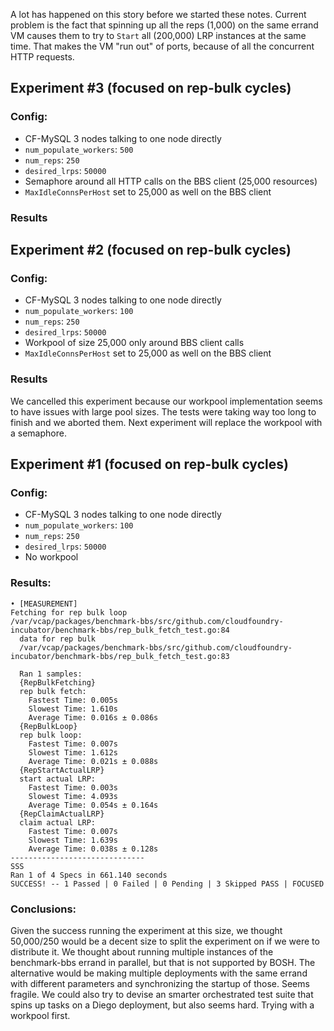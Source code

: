 A lot has happened on this story before we started these notes. Current problem
is the fact that spinning up all the reps (1,000) on the same errand VM causes
them to try to `Start` all (200,000) LRP instances at the same time. That makes
the VM "run out" of ports, because of all the concurrent HTTP requests.

## Experiment #3 (focused on rep-bulk cycles)

### Config:

- CF-MySQL 3 nodes talking to one node directly
- `num_populate_workers`: `500`
- `num_reps`: `250`
- `desired_lrps`: `50000`
- Semaphore around all HTTP calls on the BBS client (25,000 resources)
- `MaxIdleConnsPerHost` set to 25,000 as well on the BBS client

### Results

## Experiment #2 (focused on rep-bulk cycles)

### Config:

- CF-MySQL 3 nodes talking to one node directly
- `num_populate_workers`: `100`
- `num_reps`: `250`
- `desired_lrps`: `50000`
- Workpool of size 25,000 only around BBS client calls
- `MaxIdleConnsPerHost` set to 25,000 as well on the BBS client

### Results

We cancelled this experiment because our workpool implementation seems to have
issues with large pool sizes. The tests were taking way too long to finish and
we aborted them.  Next experiment will replace the workpool with a semaphore.

## Experiment #1 (focused on rep-bulk cycles)

### Config:

- CF-MySQL 3 nodes talking to one node directly
- `num_populate_workers`: `100`
- `num_reps`: `250`
- `desired_lrps`: `50000`
- No workpool

### Results:

```
• [MEASUREMENT]
Fetching for rep bulk loop
/var/vcap/packages/benchmark-bbs/src/github.com/cloudfoundry-incubator/benchmark-bbs/rep_bulk_fetch_test.go:84
  data for rep bulk
  /var/vcap/packages/benchmark-bbs/src/github.com/cloudfoundry-incubator/benchmark-bbs/rep_bulk_fetch_test.go:83

  Ran 1 samples:
  {RepBulkFetching}
  rep bulk fetch:
    Fastest Time: 0.005s
    Slowest Time: 1.610s
    Average Time: 0.016s ± 0.086s
  {RepBulkLoop}
  rep bulk loop:
    Fastest Time: 0.007s
    Slowest Time: 1.612s
    Average Time: 0.021s ± 0.088s
  {RepStartActualLRP}
  start actual LRP:
    Fastest Time: 0.003s
    Slowest Time: 4.093s
    Average Time: 0.054s ± 0.164s
  {RepClaimActualLRP}
  claim actual LRP:
    Fastest Time: 0.007s
    Slowest Time: 1.639s
    Average Time: 0.038s ± 0.128s
------------------------------
SSS
Ran 1 of 4 Specs in 661.140 seconds
SUCCESS! -- 1 Passed | 0 Failed | 0 Pending | 3 Skipped PASS | FOCUSED
```

### Conclusions:

Given the success running the experiment at this size, we thought 50,000/250
would be a decent size to split the experiment on if we were to distribute it.
We thought about running multiple instances of the benchmark-bbs errand in
parallel, but that is not supported by BOSH.
The alternative would be making multiple deployments with the same errand with
different parameters and synchronizing the startup of those. Seems fragile.
We could also try to devise an smarter orchestrated test suite that spins up
tasks on a Diego deployment, but also seems hard. Trying with a workpool first.

